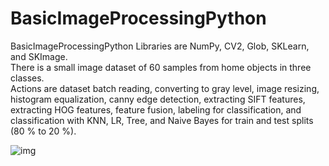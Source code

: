 # BasicImageProcessingPython
BasicImageProcessingPython
Libraries are NumPy, CV2, Glob, SKLearn, and SKImage.<br />
There is a small image dataset of 60 samples from home objects in three classes. <br />
Actions are dataset batch reading, converting to gray level, image resizing, histogram equalization, canny edge detection, extracting SIFT features, extracting HOG features, feature fusion, labeling for classification, and classification with KNN, LR, Tree, and Naive Bayes for train and test splits (80 % to 20 %).

![img](https://user-images.githubusercontent.com/11339420/212879357-9debb938-dcb8-49c1-9c5a-25b854000c1c.jpg)

